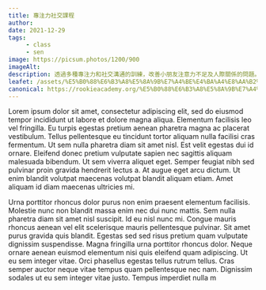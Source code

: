 ```yaml
---
title: 專注力社交課程
author:
date: 2021-12-29
tags: 
     - class
     - sen
image: https://picsum.photos/1200/900
imageAlt:
description: 透過多種專注力和社交溝通的訓練，改善小朋友注意力不足及人際關係的問題。若小朋友專注耐力低，易發脾氣，與人溝通出現問題等，歡迎預約向相關主任諮詢。
leafet: /assets/%E5%B0%88%E6%B3%A8%E5%8A%9B%E7%A4%BE%E4%BA%A4%E8%AA%B2%E7%A8%8B.pdf
canonical: https://rookieacademy.org/%E5%B0%88%E6%B3%A8%E5%8A%9B%E7%A4%BE%E4%BA%A4%E8%AA%B2%E7%A8%8B/
---
```




Lorem ipsum dolor sit amet, consectetur adipiscing elit, sed do eiusmod tempor incididunt ut labore et dolore magna aliqua. Elementum facilisis leo vel fringilla. Eu turpis egestas pretium aenean pharetra magna ac placerat vestibulum. Tellus pellentesque eu tincidunt tortor aliquam nulla facilisi cras fermentum. Ut sem nulla pharetra diam sit amet nisl. Est velit egestas dui id ornare. Eleifend donec pretium vulputate sapien nec sagittis aliquam malesuada bibendum. Ut sem viverra aliquet eget. Semper feugiat nibh sed pulvinar proin gravida hendrerit lectus a. At augue eget arcu dictum. Ut enim blandit volutpat maecenas volutpat blandit aliquam etiam. Amet aliquam id diam maecenas ultricies mi.

Urna porttitor rhoncus dolor purus non enim praesent elementum facilisis. Molestie nunc non blandit massa enim nec dui nunc mattis. Sem nulla pharetra diam sit amet nisl suscipit. Id eu nisl nunc mi. Congue mauris rhoncus aenean vel elit scelerisque mauris pellentesque pulvinar. Sit amet purus gravida quis blandit. Egestas sed sed risus pretium quam vulputate dignissim suspendisse. Magna fringilla urna porttitor rhoncus dolor. Neque ornare aenean euismod elementum nisi quis eleifend quam adipiscing. Ut eu sem integer vitae. Orci phasellus egestas tellus rutrum tellus. Cras semper auctor neque vitae tempus quam pellentesque nec nam. Dignissim sodales ut eu sem integer vitae justo. Tempus imperdiet nulla m